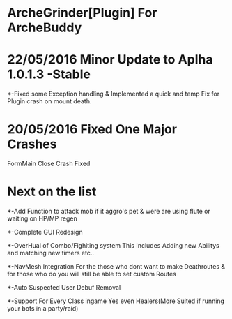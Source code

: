 # ArcheGrinder[Plugin] For ArcheBuddy

# 22/05/2016 Minor Update to Aplha 1.0.1.3 -Stable

 *-Fixed some Exception handling & Implemented a quick and temp Fix for Plugin crash on mount death.

# 20/05/2016 Fixed One Major Crashes
FormMain Close Crash Fixed


# Next on the list
   *-Add Function to attack mob if it aggro's pet & were are using flute or waiting on HP/MP regen
   
   *-Complete GUI Redesign
   
   *-OverHual of Combo/Fighiting system
      This Includes Adding new Abilitys and matching new timers etc..

   *-NavMesh Integration For the those who dont want to make Deathroutes & for those who do you will still be able to set custom Routes

   *-Auto Suspected User Debuf Removal

   *-Support For Every Class ingame Yes even Healers(More Suited if running your bots in a party/raid)
